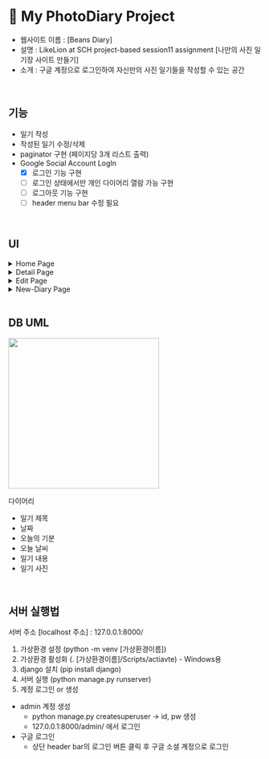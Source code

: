 #  📝 My PhotoDiary Project

- 웹사이트 이름 : [Beans Diary]
- 설명 : LikeLion at SCH project-based session11 assignment [나만의 사진 일기장 사이트 만들기]
- 소개 : 구글 계정으로 로그인하여 자신만의 사진 일기들을 작성할 수 있는 공간

<br>

## 기능

- 일기 작성
- 작성된 일기 수정/삭제
- paginator 구현 (페이지당 3개 리스트 출력)
- Google Social Account LogIn
  - [x] 로그인 기능 구현
  - [ ] 로그인 상태에서만 개인 다이어리 열람 가능 구현 
  - [ ] 로그아웃 기능 구현
  - [ ] header menu bar 수정 필요

<br>

## UI
<details>
  <summary> Home Page </summary>
  <img width="600" alt="home1" src="https://user-images.githubusercontent.com/71310074/126589471-4cf5ba58-4296-494e-a606-d5c44331e1e7.PNG"> 
</details>

<details>
  <summary> Detail Page </summary>
  <img width="600" alt="detail" src="https://user-images.githubusercontent.com/71310074/126589479-e30f74a0-e4d0-4ea5-8aa9-b761db87d83e.PNG">
</details>

<details>
  <summary> Edit Page </summary>
  <img width="600" alt="edit" src="https://user-images.githubusercontent.com/71310074/126589484-1aa32ade-1740-4159-b2b4-bb592f0656f7.PNG">
</details>

<details>
  <summary> New-Diary Page </summary>
  <img width="600" alt="new" src="https://user-images.githubusercontent.com/71310074/126589494-6fe00684-0dcc-40a2-bff2-2691abbf39e5.PNG">
</details>

<br>

## DB UML

<img width="300" src="https://user-images.githubusercontent.com/71310074/126590718-b397aa1e-a764-4ff7-a99d-28e49e2500c1.png">

다이어리
- 일기 제목
- 날짜
- 오늘의 기분
- 오늘 날씨
- 일기 내용
- 일기 사진

<br>

## 서버 실행법

서버 주소 [localhost 주소] : 127.0.0.1:8000/

1. 가상환경 설정 (python -m venv [가상환경이름])
2. 가상환경 활성화 (. [가상환경이름]/Scripts/actiavte) - Windows용
3. django 설치 (pip install django)
4. 서버 실행 (python manage.py runserver)
5. 계정 로그인 or 생성
  - admin 계정 생성
    - python manage.py createsuperuser -> id, pw 생성
    - 127.0.0.1:8000/admin/ 에서 로그인
  - 구글 로그인
    - 상단 header bar의 로그인 버튼 클릭 후 구글 소셜 계정으로 로그인




<br>
